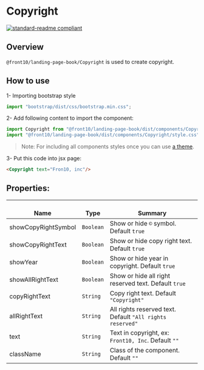 # Copyright

[![standard-readme compliant](https://img.shields.io/badge/standard--readme-OK-green.svg?style=flat-square)](https://github.com/RichardLitt/standard-readme)

## Overview

`@front10/landing-page-book/Copyright` is used to create copyright.

## How to use
1- Importing bootstrap style

```js
import "bootstrap/dist/css/bootstrap.min.css";
```
2- Add following content to import the component:

```js
import Copyright from "@front10/landing-page-book/dist/components/Copyright";
import "@front10/landing-page-book/dist/components/Copyright/style.css";
```

> Note: For including all components styles once you can use [a theme](https://github.com/front10/landing-page-book/wiki/Theming).

3- Put this code into jsx page:

```html
<Copyright text="Fron10, inc"/>
```

## Properties:

| </br>Name           | </br>Type | </br>Summary                                              |
| ------------------- | --------- | --------------------------------------------------------- |
| showCopyRightSymbol | `Boolean` | Show or hide `©` symbol. Default `true`                   |
| showCopyRightText   | `Boolean` | Show or hide copy right text. Default `true`              |
| showYear            | `Boolean` | Show or hide year in copyright. Default `true`            |
| showAllRightText    | `Boolean` | Show or hide all right reserved text. Default `true`      |
| copyRightText       | `String`  | Copy right text. Default `"Copyright"`                    |
| allRightText        | `String`  | All rights reserved text. Default `"All rights reserved"` |
| text                | `String`  | Text in copyright, ex: `Front10, Inc`. Default `""`       |
| className           | `String`  | Class of the component. Default `""`                      |
